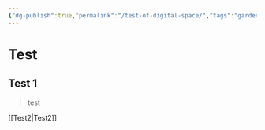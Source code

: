 ```yaml
---
{"dg-publish":true,"permalink":"/test-of-digital-space/","tags":"gardenEntry"}
---
```



# Test
## Test 1
> test

[[Test2|Test2]]